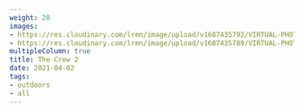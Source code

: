 ```yaml
---
weight: 28
images:
- https://res.cloudinary.com/lrmn/image/upload/v1687435792/VIRTUAL-PHOTOGRAPHY/thecrew/thecrew3_pkz3er.jpg
- https://res.cloudinary.com/lrmn/image/upload/v1687435789/VIRTUAL-PHOTOGRAPHY/thecrew/Pic_20210702_104834_3840x2160_wqdnzc.jpg
multipleColumn: true
title: The Crew 2
date: 2021-04-02
tags:
- outdoors
- all
---
```

